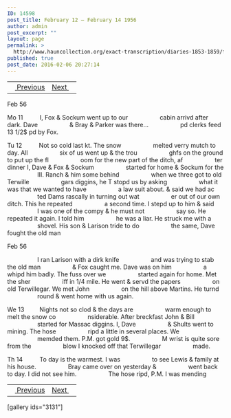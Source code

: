 ```yaml
---
ID: 14598
post_title: February 12 – February 14 1956
author: admin
post_excerpt: ""
layout: page
permalink: >
  http://www.hauncollection.org/exact-transcription/diaries-1853-1859/february-12-february-14-1956/
published: true
post_date: 2016-02-06 20:27:14
---
```

<table style="width: 100%;" align="center">
<tbody>
<tr>
<td><a href="http://www.hauncollection.org/version-2/diaries-1853-1859/february-6-february-11-1856/"><img src="https://lh3.googleusercontent.com/-EFJpxxNiPNw/VqgtWBCZrMI/AAAAAAAAAFU/WfY4lPFWWkg/s800-Ic42/Soeb-Plain-Arrows-8-10px.png" alt="" width="10" height="10" /> Previous</a></td>
<td style="text-align: right;"><a href="http://www.hauncollection.org/version-2/diaries-1853-1859/february-14-february-18-1856/">Next <img src="https://lh3.googleusercontent.com/-67k0cYlpXHw/VqgtWKz1MXI/AAAAAAAAAFU/k9PW_Piyurk/s800-Ic42/Soeb-Plain-Arrows-5-10px.png" alt="" width="10" height="10" /></a></td>
</tr>
</tbody>
</table>
Feb 56

Mo 11          I, Fox &amp; Sockum went up to our
<span style="margin-left: 70px;">cabin arrivd after dark. Dave
<span style="margin-left: 70px;">&amp; Bray &amp; Parker was there…
<span style="margin-left: 70px;">pd clerks feed 13 1/2$ pd by Fox.</span></span></span>

Tu 12          Not so cold last kt. The snow
<span style="margin-left: 70px;">melted verry mutch to day. All
<span style="margin-left: 70px;">six of us went up &amp; the trou
<span style="margin-left: 70px;">ghfs on the ground to put up the fl
<span style="margin-left: 70px;">oom for the new part of the ditch, af
<span style="margin-left: 70px;">ter dinner I, Dave &amp; Fox &amp; Sockum
<span style="margin-left: 70px;">started for home &amp; Sockum for the
<span style="margin-left: 70px;">III. Ranch &amp; him some behind
<span style="margin-left: 70px;">when we three got to old Terwille
<span style="margin-left: 70px;">gars diggins, he T stopd us by asking
<span style="margin-left: 70px;">what it was that we wanted to have
<span style="margin-left: 70px;">a law suit about. &amp; said we had ac
<span style="margin-left: 70px;">ted Dams rascally in turning out wat
<span style="margin-left: 70px;">er out of our own ditch. This he repeated
<span style="margin-left: 70px;">a second time. I stepd up to him &amp; said
<span style="margin-left: 70px;">I was one of the compy &amp; he must not
<span style="margin-left: 70px;">say so. He repeated it again. I told him
<span style="margin-left: 70px;">he was a liar. He struck me with a
<span style="margin-left: 70px;">shovel. His son &amp; Larison tride to do
<span style="margin-left: 70px;">the same, Dave fought the old man</span></span></span></span></span></span></span></span></span></span></span></span></span></span></span></span></span></span></span>

Feb 56

<span style="margin-left: 70px;">I ran Larison with a dirk knife
<span style="margin-left: 70px;">and was trying to stab the old man
<span style="margin-left: 70px;">&amp; Fox caught me. Dave was on him
<span style="margin-left: 70px;">a whipd him badly. The fuss over we
<span style="margin-left: 70px;">started again for home. Met the sher
<span style="margin-left: 70px;">iff in 1/4 mile. He went &amp; servd the papers
<span style="margin-left: 70px;">on old Terwillegar. We met John
<span style="margin-left: 70px;">on the hill above Martins. He turnd
<span style="margin-left: 70px;">round &amp; went home with us again.</span></span></span></span></span></span></span></span></span>

We 13         Nights not so clod &amp; the days are
<span style="margin-left: 70px;">warm enough to melt the snow co
<span style="margin-left: 70px;">nsiderable. After breckfast John &amp; Bill
<span style="margin-left: 70px;">started for Massac diggins. I, Dave
<span style="margin-left: 70px;">&amp; Shults went to mining. The hose
<span style="margin-left: 70px;">ripd a little in several places. We
<span style="margin-left: 70px;">memded them. P.M. got gold 9$.
<span style="margin-left: 70px;">M wrist is quite sore from the
<span style="margin-left: 70px;">blow I knocked off that Terwillegar
<span style="margin-left: 70px;">made.</span></span></span></span></span></span></span></span></span>

Th 14          To day is the warmest. I was
<span style="margin-left: 70px;">to see Lewis &amp; family at his house.
<span style="margin-left: 70px;">Bray came over on yesterday &amp;
<span style="margin-left: 70px;">went back to day. I did not see him.
<span style="margin-left: 70px;">The hose ripd, P.M. I was mending</span></span></span></span>
<table style="width: 100%;" align="center">
<tbody>
<tr>
<td><a href="http://www.hauncollection.org/version-2/diaries-1853-1859/february-6-february-11-1856/"><img src="https://lh3.googleusercontent.com/-EFJpxxNiPNw/VqgtWBCZrMI/AAAAAAAAAFU/WfY4lPFWWkg/s800-Ic42/Soeb-Plain-Arrows-8-10px.png" alt="" width="10" height="10" /> Previous</a></td>
<td style="text-align: right;"><a href="http://www.hauncollection.org/version-2/diaries-1853-1859/february-14-february-18-1856/">Next <img src="https://lh3.googleusercontent.com/-67k0cYlpXHw/VqgtWKz1MXI/AAAAAAAAAFU/k9PW_Piyurk/s800-Ic42/Soeb-Plain-Arrows-5-10px.png" alt="" width="10" height="10" /></a></td>
</tr>
</tbody>
</table>
[gallery ids="3131"]